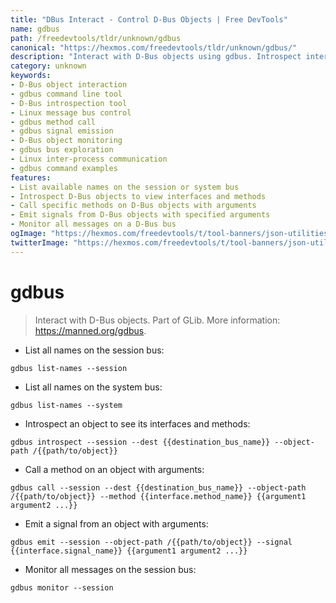 ```yaml
---
title: "DBus Interact - Control D-Bus Objects | Free DevTools"
name: gdbus
path: /freedevtools/tldr/unknown/gdbus
canonical: "https://hexmos.com/freedevtools/tldr/unknown/gdbus/"
description: "Interact with D-Bus objects using gdbus. Introspect interfaces, call methods, and monitor signals on the bus with this free online tool, no registration required."
category: unknown
keywords:
- D-Bus object interaction
- gdbus command line tool
- D-Bus introspection tool
- Linux message bus control
- gdbus method call
- gdbus signal emission
- D-Bus object monitoring
- gdbus bus exploration
- Linux inter-process communication
- gdbus command examples
features:
- List available names on the session or system bus
- Introspect D-Bus objects to view interfaces and methods
- Call specific methods on D-Bus objects with arguments
- Emit signals from D-Bus objects with specified arguments
- Monitor all messages on a D-Bus bus
ogImage: "https://hexmos.com/freedevtools/t/tool-banners/json-utilities-banner.png"
twitterImage: "https://hexmos.com/freedevtools/t/tool-banners/json-utilities-banner.png"
---
```


# gdbus

> Interact with D-Bus objects.
> Part of GLib.
> More information: <https://manned.org/gdbus>.

- List all names on the session bus:

`gdbus list-names --session`

- List all names on the system bus:

`gdbus list-names --system`

- Introspect an object to see its interfaces and methods:

`gdbus introspect --session --dest {{destination_bus_name}} --object-path /{{path/to/object}}`

- Call a method on an object with arguments:

`gdbus call --session --dest {{destination_bus_name}} --object-path /{{path/to/object}} --method {{interface.method_name}} {{argument1 argument2 ...}}`

- Emit a signal from an object with arguments:

`gdbus emit --session --object-path /{{path/to/object}} --signal {{interface.signal_name}} {{argument1 argument2 ...}}`

- Monitor all messages on the session bus:

`gdbus monitor --session`
